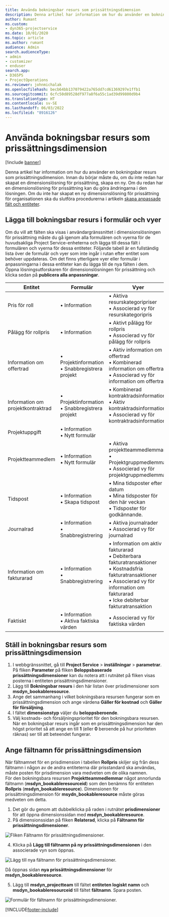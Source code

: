 ```yaml
---
title: Använda bokningsbar resurs som prissättningsdimension
description: Denna artikel har information om hur du använder en bokningsbar resurs som prissättningsdimension.
author: Rumant
ms.custom:
- dyn365-projectservice
ms.date: 10/01/2020
ms.topic: article
ms.author: rumant
audience: Admin
search.audienceType:
- admin
- customizer
- enduser
search.app:
- D365PS
- ProjectOperations
ms.reviewer: johnmichalak
ms.openlocfilehash: becb64bb137079422a765dd7cd61369297e1ffb1
ms.sourcegitcommit: 6cfc50d89528df977a8f6a55c1ad39d99800d9b4
ms.translationtype: HT
ms.contentlocale: sv-SE
ms.lasthandoff: 06/03/2022
ms.locfileid: "8916126"
---
```

# <a name="use-bookable-resource-as-a-pricing-dimension"></a>Använda bokningsbar resurs som prissättningsdimension

[!include [banner](../includes/psa-now-project-operations.md)]

Denna artikel har information om hur du använder en bokningsbar resurs som prissättningsdimension. Innan du börjar måste du, om du inte redan har skapat en dimensionslösning för prissättning, skapa en ny. Om du redan har en dimensionslösning för prissättning kan du göra ändringarna i den lösningen. Om du inte har skapat en ny dimensionslösning för prissättning för organisationen ska du slutföra procedurerna i artikeln [skapa anpassade fält och entiteter](create-custom-fields-entities.md).

## <a name="add-bookable-resource-to-forms-and-views"></a>Lägga till bokningsbar resurs i formulär och vyer
Om du vill att fälten ska visas i användargränssnittet i dimensionslösningen för prissättning måste du gå igenom alla formulären och vyerna för de huvudsakliga Project Service-enheterna och lägga till dessa fält i formulären och vyerna för dessa entiteter.
Följande tabell är en fullständig lista över de formulär och vyer som inte ingår i rutan efter entitet som behöver uppdateras. Om det finns ytterligare vyer eller formulär i anpassningarna i dessa entiteter kan du lägga till de nya fälten i dem.
Öppna lösningsutforskaren för dimensionslösningen för prissättning och klicka sedan på **publicera alla anpassningar**.


|   Entitet        | Formulär   |Vyer        |
| ------------------------------|---------------------------------|----------------------------------|
|  Pris för roll|• Information |• Aktiva resurskategoripriser<br> • Associerad vy för resurskategoripris|
|  Pålägg för rollpris|• Information|• Aktivt pålägg för rollpris<br>• Associerad vy för pålägg för rollpris|
|  Information om offertrad|• Projektinformation<br>• Snabbregistrera projekt|• Aktiv information om offertrad<br>• Kombinerad information om offertrad<br>• Associerad vy för information om offertrad|
|  Information om projektkontraktrad|• Projektinformation<br>• Snabbregistrera projekt|• Kombinerad kontraktradsinformation<br>• Aktiv kontraktradsinformation<br>• Associerad vy för kontraktradsinformation|
|  Projektuppgift|• Information<br>• Nytt formulär||
|  Projektteammedlem|• Information<br>• Nytt formulär|• Aktiva projektteammedlemmar<br>• Projektgruppmedlemmar<br>• Associerad vy för projektgruppmedlemmar|
|  Tidspost|• Information<br>• Skapa tidspost|• Mina tidsposter efter datum<br>• Mina tidsposter för den här veckan<br>• Tidsposter för godkännande.|
|  Journalrad|• Information<br>• Snabbregistrering|• Aktiva journalrader<br>• Associerad vy för journalrad|
|  Information om fakturarad|• Information<br>• Snabbregistrering|• Information om aktiv fakturarad<br>• Debiterbara fakturatransaktioner<br>• Kostnadsfria fakturatransaktioner<br>• Associerad vy för information om fakturarad<br>• Icke debiterbar fakturatransaktion|
|  Faktiskt|• Information<br>• Aktiva faktiska värden|• Associerad vy för faktiska värden|

## <a name="set-up-bookable-resource-as-a-pricing-dimension"></a>Ställ in bokningsbar resurs som prissättningsdimension

1. I webbgränssnittet, gå till **Project Service** > **inställningar** > **parametrar**. På fliken **Parameter** på fliken **Beloppsbaserade prissättningsdimensioner** kan du notera att i rutnätet på fliken visas posterna i entiteten prissättningsdimensioner. 
2. Lägg till **Bokningsbar resurs** i den här listan över prisdimensioner som **msdyn_bookableresource**. 
3. Ange det sammanhang i vilket bokningsbara resursen fungerar som en prissättningsdimension och ange värdena **Gäller för kostnad** och **Gäller för försäljning**.
4. I fältet **dimensionstyp** väljer du **beloppsberoende**. 
5. Välj kostnads- och försäljningsprioritet för den bokningsbara resursen. När en bokningsbar resurs ingår som en prissättningsdimension har den högst prioritet så att ange en till **1** (eller **0** beroende på hur prioriteten räknas) ser till att beteendet fungerar.

## <a name="set-up-pricing-dimension-field-names"></a>Ange fältnamn för prissättningsdimension

När fältnamnet för en prisdimension i tabellen **Rollpris** skiljer sig från dess fältnamn i någon av de andra entiteterna där prisstandard ska användas, måste posten för prisdimension vara medveten om de olika namnen.    
För den bokningsbara resursen **Projektteammedlemmar** något annorlunda fältnamn (**msdyn_bookableresourceid**) som den benämns för entiteten **Rollpris** (**msdyn_bookableresource**). Dimensionen för prissättningsdimension för **msydn_bookableresource** måste göras medveten om detta. 
1. Det gör du genom att dubbelklicka på raden i rutnätet **prisdimensioner** för att öppna dimensionssidan med **msdyn_bookableresource**.
2. På dimensionssidan på fliken **Relaterad**, klicka på **Fältnamn för prissättningsdimensioner**.

 ![Fliken Fältnamn för prissättningsdimensioner.](media/PD-fieldname.png)

4. Klicka på **Lägg till fältnamn på ny prissättningsdimensionen** i den associerade vyn som öppnas.

 ![Lägg till nya fältnamn för prissättningsdimensioner.](media/Add-NewPD-fieldname.png)


Då öppnas sidan **nya prissättningsdimensioner** för **msdyn_bookableresource**. 

5. Lägg till **msdyn_projectteam** till fältet **entiteten logiskt namn** och **msdyn_bookableresourceid** till fältet **fältnamn**. Spara posten.

 ![Formulär för fältnamn för prissättningsdimensioner.](media/PD-fieldname-Added.png)


[!INCLUDE[footer-include](../includes/footer-banner.md)]
